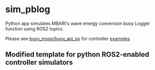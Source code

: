 # sim_pblog
Python app simulates MBARI's wave energy conversion buoy Logger function using ROS2 topics.

Please see [buoy_msgs/buoy_api_py](https://github.com/osrf/buoy_msgs/tree/release/v1.1.0-rc1/buoy_api_py)
for controller [examples](https://github.com/osrf/buoy_msgs/tree/release/v1.1.0-rc1/buoy_api_py/buoy_api/examples)

## Modified template for python ROS2-enabled controller simulators
